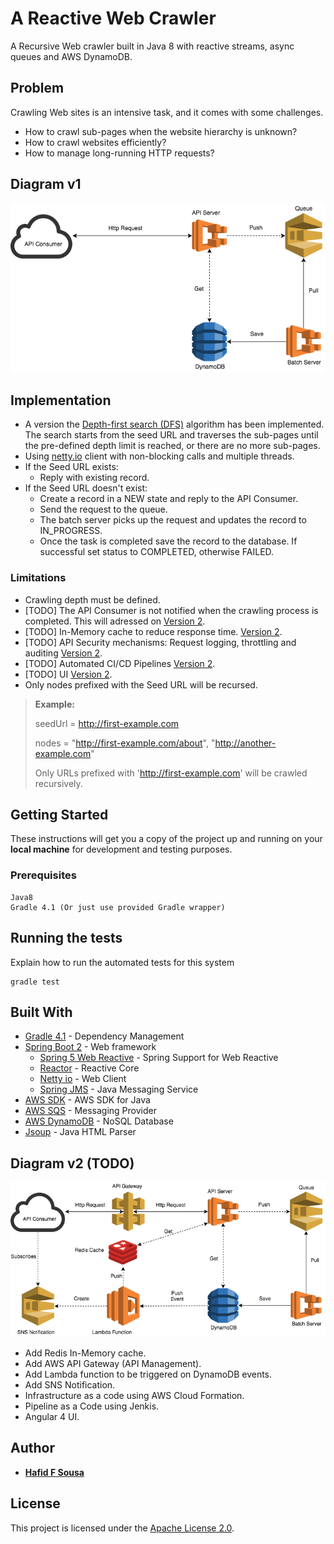 # A Reactive Web Crawler

A Recursive Web crawler built in Java 8 with reactive streams, async queues and AWS DynamoDB.

## Problem
Crawling Web sites is an intensive task, and it comes with some challenges.

* How to crawl sub-pages when the website hierarchy is unknown?
* How to crawl websites efficiently?
* How to manage long-running HTTP requests?

## Diagram v1
![Diagram](public/images/crawler_v1.png)

## Implementation
* A version the [Depth-first search (DFS)](https://en.wikipedia.org/wiki/Depth-first_search) algorithm has been implemented. The search starts from the seed URL and traverses the sub-pages until the pre-defined depth limit is reached, or there are no more sub-pages.
* Using [netty.io](https://netty.io/) client with non-blocking calls and multiple threads.
* If the Seed URL exists:
  * Reply with existing record.
* If the Seed URL doesn't exist:
  * Create a record in a NEW state and reply to the API Consumer.
  * Send the request to the queue.
  * The batch server picks up the request and updates the record to IN_PROGRESS.
  * Once the task is completed save the record to the database. If successful set status to COMPLETED, otherwise FAILED.

### Limitations
- Crawling depth must be defined.
- [TODO] The API Consumer is not notified when the crawling process is completed. This will adressed on [Version 2](#diagram-v2-todo).
- [TODO] In-Memory cache to reduce response time. [Version 2](#diagram-v2-todo).
- [TODO] API Security mechanisms: Request logging, throttling and auditing [Version 2](#diagram-v2-todo).
- [TODO] Automated CI/CD Pipelines [Version 2](#diagram-v2-todo).
- [TODO] UI [Version 2](#diagram-v2-todo).
- Only nodes prefixed with the Seed URL will be recursed.
> **Example:**
>
> seedUrl = http://first-example.com
>
> nodes = "http://first-example.com/about", "http://another-example.com"
>
> Only URLs prefixed with 'http://first-example.com' will be crawled recursively.

## Getting Started

These instructions will get you a copy of the project up and running on your **local machine** for development and testing purposes.

### Prerequisites

```
Java8
Gradle 4.1 (Or just use provided Gradle wrapper)

```

## Running the tests

Explain how to run the automated tests for this system

```
gradle test
```

## Built With

* [Gradle 4.1](https://docs.gradle.org/4.1/userguide/userguide.html) - Dependency Management
* [Spring Boot 2](https://docs.spring.io/spring-boot/docs/2.0.0.M4/reference/htmlsingle/) - Web framework
	* [Spring 5 Web Reactive](https://docs.spring.io/spring-framework/docs/5.0.0.M4/spring-framework-reference/htmlsingle/) - Spring Support for Web Reactive
	* [Reactor](https://projectreactor.io/) - Reactive Core
	* [Netty io]( https://netty.io/) - Web Client
	* [Spring JMS](https://docs.spring.io/spring/docs/current/spring-framework-reference/html/jms.html) - Java Messaging Service
* [AWS SDK](https://aws.amazon.com/sdk-for-java/) - AWS SDK for Java
* [AWS SQS](https://aws.amazon.com/sqs/) - Messaging Provider
* [AWS DynamoDB](https://aws.amazon.com/documentation/dynamodb/) - NoSQL Database
* [Jsoup](https://jsoup.org/) - Java HTML Parser

## Diagram v2 (TODO)
![Diagram](public/images/crawler_v2.png)

* Add Redis In-Memory cache.
* Add AWS API Gateway (API Management).
* Add Lambda function to be triggered on DynamoDB events.
* Add SNS Notification.
* Infrastructure as a code using AWS Cloud Formation.
* Pipeline as a Code using Jenkis.
* Angular 4 UI.

## Author

* **[Hafid F Sousa](https://github.com/hafidsousa)**

## License

This project is licensed under the [Apache License 2.0](LICENSE).

